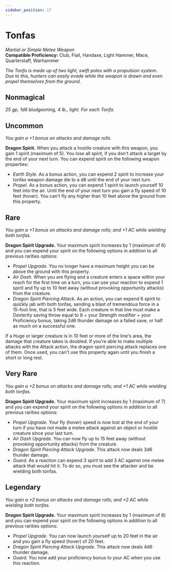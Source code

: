 ```yaml
---
sidebar_position: 17
---
```


# Tonfas

*Martial or Simple Melee Weapon*  
**Compatible Proficiency:** Club, Flail, Handaxe, Light Hammer, Mace, Quarterstaff, Warhammer

*The Tonfa is made up of two light, swift poles with a propulsion system. Due to this, hunters can easily evade while the weapon is drawn and even propel themselves from the ground.*

## Nonmagical

*25 gp, 1d6 bludgeoning, 4 lb., light. For each Tonfa.*

## Uncommon

*You gain a +1 bonus on attacks and damage rolls.*

**Dragon Spirit.** When you attack a hostile creature with this weapon, you gain 1 spirit (maximum of 5). You lose all spirit, if you don't attack a target by the end of your next turn. You can expend spirit on the following weapon properties:

- *Earth Style.* As a bonus action, you can expend 2 spirit to increase your tonfas weapon damage die to a d8 until the end of your next turn.
- *Propel.* As a bonus action, you can expend 1 spirit to launch yourself 10 feet into the air. Until the end of your next turn you gain a fly speed of 10 feet (hover). You can't fly any higher than 10 feet above the ground from this property.

## Rare

*You gain a +1 bonus on attacks and damage rolls; and +1 AC while wielding both tonfas.*

**Dragon Spirit Upgrade.** Your maximum spirit increases by 1 (maximum of 6) and you can expend your spirit on the following options in addition to all previous rarities options:

- *Propel Upgrade.* You no longer have a maximum height you can be above the ground with this property.
- *Air Dash.* When you are flying and a creature enters a space within your reach for the first time on a turn, you can use your reaction to expend 1 spirit and fly up to 10 feet away (without provoking opportunity attacks) from the creature.
- *Dragon Spirit Piercing Attack.* As an action, you can expend 6 spirit to quickly jab with both tonfas, sending a blast of tremendous force in a 15-foot line, that is 5 feet wide. Each creature in that line must make a Dexterity saving throw equal to 8 + your Strength modifier + your Proficiency bonus, taking 2d6 thunder damage on a failed save, or half as much on a successful one.

If a Huge or larger creature is in 10 feet or more of the line's area, the damage that creature takes is doubled. If you’re able to make multiple attacks with the Attack action, the dragon spirit piercing attack replaces one of them. Once used, you can't use this property again until you finish a short or long rest.

## Very Rare

*You gain a +2 bonus on attacks and damage rolls; and +1 AC while wielding both tonfas.*

**Dragon Spirit Upgrade.** Your maximum spirit increases by 1 (maximum of 7) and you can expend your spirit on the following options in addition to all previous rarities options:

- *Propel Upgrade.* Your fly (hover) speed is now lost at the end of your turn if you have not made a melee attack against an object or hostile creature since your last turn.
- *Air Dash Upgrade.* You can now fly up to 15 feet away (without provoking opportunity attacks) from the creature.
- *Dragon Spirit Piercing Attack Upgrade.* This attack now deals 3d6 thunder damage.
- *Guard.* As a reaction can expend 3 spirit to add 3 AC against one melee attack that would hit it. To do so, you must see the attacker and be wielding both tonfas.

## Legendary

*You gain a +2 bonus on attacks and damage rolls; and +2 AC while wielding both tonfas.*

**Dragon Spirit Upgrade.** Your maximum spirit increases by 1 (maximum of 8) and you can expend your spirit on the following options in addition to all previous rarities options:

- *Propel Upgrade.* You can now launch yourself up to 20 feet in the air and you gain a fly speed (hover) of 20 feet.
- *Dragon Spirit Piercing Attack Upgrade.* This attack now deals 4d6 thunder damage.
- *Guard.* You now add your proficiency bonus to your AC when you use this reaction.